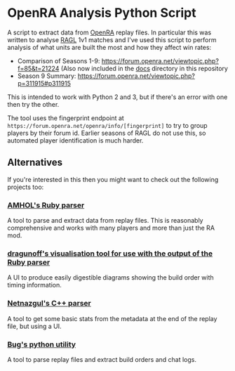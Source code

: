 # OpenRA Analysis Python Script

A script to extract data from [OpenRA](https://openra.net) replay files.  In particular this was written to analyse
[RAGL](https://www.openra.net/news/ragl-announcement/) 1v1 matches and I've used this script to perform analysis of what
units are built the most and how they affect win rates:
* Comparison of Seasons 1-9: https://forum.openra.net/viewtopic.php?f=85&t=21224 (Also now included in the [docs](docs/README.md) directory in this repository
* Season 9 Summary: https://forum.openra.net/viewtopic.php?p=311915#p311915

This is intended to work with Python 2 and 3, but if there's an error with one then try the other.

The tool uses the fingerprint endpoint at `https://forum.openra.net/openra/info/[fingerprint]` to try to group players by their forum id.
Earlier seasons of RAGL do not use this, so automated player identification is much harder.

## Alternatives

If you're interested in this then you might want to check out the following projects too:

### [AMHOL's Ruby parser](https://github.com/AMHOL/openra-ruby)

A tool to parse and extract data from replay files. This is reasonably comprehensive and works with many players and more than just the RA mod.

### [dragunoff's visualisation tool for use with the output of the Ruby parser](https://dragunoff.github.io/OpenRA-replay-analytics/)

A UI to produce easily digestible diagrams showing the build order with timing information.

### [Netnazgul's C++ parser](https://github.com/netnazgul/openra-replay-parser)

A tool to get some basic stats from the metadata at the end of the replay file, but using a UI.

### [Bug's python utility](https://github.com/ubitux/oratools)

A tool to parse replay files and extract build orders and chat logs.
